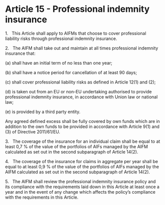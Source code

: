 # Article 15 - Professional indemnity insurance


1.   This Article shall apply to AIFMs that choose to cover professional liability risks through professional indemnity insurance.

2.   The AIFM shall take out and maintain at all times professional indemnity insurance that:

(a) shall have an initial term of no less than one year;

(b) shall have a notice period for cancellation of at least 90 days;

(c) shall cover professional liability risks as defined in Article 12(1) and (2);

(d) is taken out from an EU or non-EU undertaking authorised to provide professional indemnity insurance, in accordance with Union law or national law;

(e) is provided by a third party entity.

Any agreed defined excess shall be fully covered by own funds which are in addition to the own funds to be provided in accordance with Article 9(1) and (3) of Directive 2011/61/EU.

3.   The coverage of the insurance for an individual claim shall be equal to at least 0,7 % of the value of the portfolios of AIFs managed by the AIFM calculated as set out in the second subparagraph of Article 14(2).

4.   The coverage of the insurance for claims in aggregate per year shall be equal to at least 0,9 % of the value of the portfolios of AIFs managed by the AIFM calculated as set out in the second subparagraph of Article 14(2).

5.   The AIFM shall review the professional indemnity insurance policy and its compliance with the requirements laid down in this Article at least once a year and in the event of any change which affects the policy’s compliance with the requirements in this Article.
